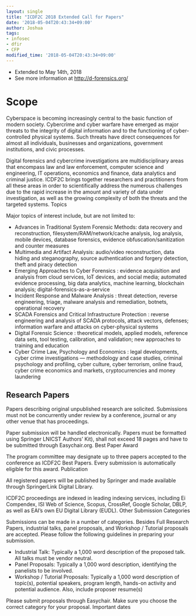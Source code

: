 ```yaml
---
layout: single
title: "ICDF2C 2018 Extended Call for Papers"
date: '2018-05-04T20:43:34+09:00'
author: Joshua
tags:
- infosec
- dfir
- CFP
modified_time: '2018-05-04T20:43:34+09:00'
---
```

* Extended to May 14th, 2018
* See more information at http://d-forensics.org/

# Scope
Cyberspace is becoming increasingly central to the basic function of modern society. Cybercrime and cyber warfare have emerged as major threats to the integrity of digital information and to the functioning of cyber-controlled physical systems. Such threats have direct consequences for almost all individuals, businesses and organizations, government institutions, and civic processes.

Digital forensics and cybercrime investigations are multidisciplinary areas that encompass law and law enforcement, computer science and engineering, IT operations, economics and finance, data analytics and criminal justice. ICDF2C brings together researchers and practitioners from all these areas in order to scientifically address the numerous challenges due to the rapid increase in the amount and variety of data under investigation, as well as the growing complexity of both the threats and the targeted systems.
Topics

Major topics of interest include, but are not limited to:

* Advances in Traditional System Forensic Methods: data recovery and reconstruction, filesystem/RAM/network/cache analysis, log analysis, mobile devices, database forensics, evidence obfuscation/sanitization and counter measures
* Multimedia and Artifact Analysis: audio/video reconstruction, data hiding and steganography, source authentication and forgery detection, theft and piracy detection
* Emerging Approaches to Cyber Forensics : evidence acquisition and analysis from cloud services, IoT devices, and social media; automated evidence processing, big data analytics, machine learning, blockchain analysis; digital-forensics-as-a-service
* Incident Response and Malware Analysis : threat detection, reverse engineering, triage, malware analysis and remediation, botnets, operational recovery
* SCADA Forensics and Critical Infrastructure Protection : reverse engineering and analysis of SCADA protocols, attack vectors, defenses; information warfare and attacks on cyber-physical systems
* Digital Forensic Science : theoretical models, applied models, reference data sets, tool testing, calibration, and validation; new approaches to training and education
* Cyber Crime Law, Psychology and Economics : legal developments, cyber crime investigations — methodology and case studies, criminal psychology and profiling, cyber culture, cyber terrorism, online fraud, cyber crime economics and markets, cryptocurrencies and money laundering

## Research Papers
Papers describing original unpublished research are solicited. Submissions must not be concurrently under review by a conference, journal or any other venue that has proceedings.

Paper submission will be handled electronically. Papers must be formatted using Springer LNICST Authors’ Kit), shall not exceed 18 pages and have to be submitted through Easychair.org.
Best Paper Award

The program committee may designate up to three papers accepted to the conference as ICDF2C Best Papers. Every submission is automatically eligible for this award.
Publication

All registered papers will be published by Springer and made available through SpringerLink Digital Library.

ICDF2C proceedings are indexed in leading indexing services, including Ei Compendex, ISI Web of Science, Scopus, CrossRef, Google Scholar, DBLP, as well as EAI’s own EU Digital Library (EUDL).
Other Submission Categories

Submissions can be made in a number of categories. Besides Full Research Papers, industrial talks, panel proposals, and Workshop / Tutorial proposals are accepted. Please follow the following guidelines in preparing your submission.

* Industrial Talk: Typically a 1,000 word description of the proposed talk. All talks must be vendor neutral.
* Panel Proposals: Typically a 1,000 word description, identifying the panelists to be involved.
* Workshop / Tutorial Proposals: Typically a 1,000 word description of topic(s), potential speakers, program length, hands-on activity and potential audience. Also, include proposer resume(s)

Please submit proposals through Easychair. Make sure you choose the correct category for your proposal.
Important dates
